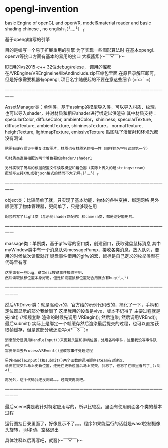 # opengl-invention
basic Engine of openGL and openVR, model&amp;material reader and basic shading
chinese , no english╮(╯﹏╰）╭


基于opengl编写的引擎

目的是编写一个易于扩展重用的引擎
为了实现一些图形算法时
在基本opengl、openvr等接口方面有基本的易用的接口
大概酱紫(～￣▽￣)～ 

IDE用的vs2015-c++ 32位debug/relese， 调用的库都在/VREngine/VREngineine/libAndInclude.zip压缩包里面,在原目录解压即可，但是好像需要机器有opengl,
项目名字随便起的不要在意这些细节 (=´ω｀=)


一一一一一一一一一一一一一一一一一一一一一一一一一一一一一一一一一一一一一一

AssetManager类：单例类，基于assimp的模型导入类，可以导入材质、纹理，也可以导入shader，并对材质和相应shader进行绑定以供渲染
	其中材质支持：
	specularColor, diffuseColor, ambientColor，shininess;
	specularTexture, diffuseTexture, ambientTexture, shininessTexture，
	normalTexture, heightTexture, lightmapTexture, emissiveTexture
	贴图除了漫反射和环境光都没有测试

	贴图有缓存保证不重复读取图片，材质也有材质名的唯一性（同样的名字只读取第一个）

	和材质类直接相配的两个着色器如shader/shader1

	另外实现了简易的根据配置文件读取模型和着色器（实际上传入的是stringstream）
	挺想写支持XML或者json格式的然而不太了解╮(╯﹏╰）╭

一一一一一一一一一一一一一一一一一一一一一一一一一一一一一一一一一一一一一一

object类：比较简单了就，只实现了基本功能，物体的各种变换，绑定网格
	另外顺便写了物体管理器，更简单了，只是够现在用

	配套的写了light类（与示例shader匹配的）和camera类，都是刚好能用的。

一一一一一一一一一一一一一一一一一一一一一一一一一一一一一一一一一一一一一一

massage类：单例类，基于glfw写的窗口类，创建窗口，获取键盘鼠标消息
	其中myWindow类中有一个消息队列messagePump，接收各类消息，放入队列，要用的时候依次读取就好
		键盘事件借用的glfw的宏，鼠标是自己定义的枚举类型在代码里有写
		
	这里面有一些bug，键盘esc按键事件接收不到，
	然后读取鼠标位置本身好用，但是和设置鼠标位置配合用就会有bug(╯︵╰)

一一一一一一一一一一一一一一一一一一一一一一一一一一一一一一一一一一一一一一一

然后VRDriver类：就是驱动vr的，官方给的示例代码改的，简化了一下，手柄和定位器显示的部分我给删了
	这里我用的设备是vive，版本不记得了
	主要过程就是先init() //常规套路
	渲染的时候先调用 VRBegin(); 然后渲染;  然后调用VREnd(); 最后submit()
	实际上是绑定一个帧缓存然后渲染最后提交的过程，也可以直接获取帧缓存，但是这部分我还没写o(*￣3￣)o 

	消息部分是调用HandleInput()来更新头盔和手柄位置，处理各种事件，这里我没写事件队列，
	需要亲自去ProcessVREvent()里改写事件处理过程

	另外HandleInput()和submit()两个函数的调用顺序steam有过建议，
	说要在提交后马上更新位置，还是在更新位置后马上提交，我忘了，也忘了在哪里看的了_(:3|∠)_

	再另外，这个代码我还没测试。。。过两天再测吧。

一一一一一一一一一一一一一一一一一一一一一一一一一一一一一一一一一一一一一一一

最后scene类是我针对特定应用写的，所以比较乱，里面有使用前面各个类的基本过程

运行图挂目录里面了，好像显示不了。。。程序如果能运行的话就是wasd控制摄像头旋转，ijkl移动，空格退出

具体注释以后再写吧，就酱(～￣▽￣)～ 



